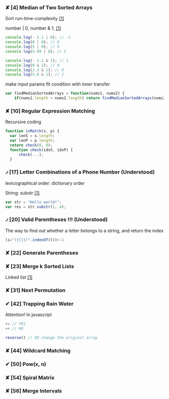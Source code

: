 ### &#10008; [4] Median of Two Sorted Arrays

Sort run-time-complexity [[1]](https://www.quora.com/Which-sorting-algorithm-has-best-asymptotic-run-time-complexity)

number | 0, number & 1, [[1]](https://www.w3schools.com/JSREF/jsref_operators.asp)

```javascript
console.log(- 1.1 | 0); // -1
console.log(0 | 0); // 0
console.log(5 | 0); // 5
console.log(5.99 | 0); // 5

console.log(- 1.1 & 1); // 1
console.log(0 & 1); // 0
console.log(2.3 & 1); // 0
console.log(5.6 & 1); // 1
```
make input params fit condition with inner transfer

```javascript
var findMedianSortedArrays = function(nums1, nums2) {
    if(nums1.length > nums2.length) return findMedianSortedArrays(nums2, nums1);
```

### &#10008; [10] Regular Expression Matching

Recursive coding

```javascript
function isMatch(s, p) {
  var lenS = s.length;
  var lenP = p.length;
  return check(0, 0);
  function check(idxS, idxP) {
      check(...);
  }
```

### &#9083; [17] Letter Combinations of a Phone Number (Understood)

lexicographical order: dictionary order

String: substr [[1]](https://www.w3schools.com/jsref/jsref_substr.asp)

```javascript
var str = "Hello world!";
var res = str.substr(1, 4);
```

### &#9083; [20] Valid Parentheses !!! (Understood)

The way to find out whether a letter belongs to a string, and return the index

```javascript
(i="({[]})".indexOf(l))>-1
```

### &#10008; [22] Generate Parentheses

### &#10008; [23] Merge k Sorted Lists

Linked list [[1]](https://codeburst.io/linked-lists-in-javascript-es6-code-part-1-6dd349c3dcc3)

### &#10008; [31] Next Permutation

### &#10004; [42] Trapping Rain Water

Attention! In javascript

```javascript
+= // YES
=+ // NO
```

```javascript
reverse() // DO change the original array
```

### &#10008; [44] Wildcard Matching

### &#10004; [50] Pow(x, n)

### &#10008; [54] Spiral Matrix

### &#10008; [56] Merge Intervals
